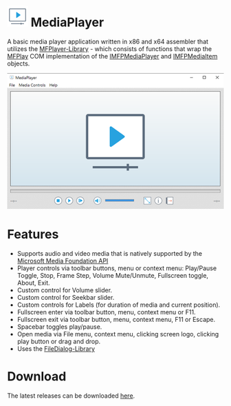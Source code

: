 # ![](./assets/mediaplayerlogo.png) MediaPlayer

A basic media player application written in x86 and x64 assembler that utilizes the [MFPlayer-Library](https://github.com/mrfearless/MFPlayer-Library) - which consists of functions that wrap the [MFPlay](https://learn.microsoft.com/en-us/previous-versions/windows/desktop/api/mfplay/) COM implementation of the [IMFPMediaPlayer](https://learn.microsoft.com/en-us/previous-versions/windows/desktop/api/mfplay/nn-mfplay-imfpmediaplayer) and [IMFPMediaItem](https://learn.microsoft.com/en-us/previous-versions/windows/desktop/api/mfplay/nn-mfplay-imfpmediaitem) objects.

![](./assets/mediaplayer_75.png)

# Features

- Supports audio and video media that is natively supported by the [Microsoft Media Foundation API](https://learn.microsoft.com/en-us/windows/win32/medfound/supported-media-formats-in-media-foundation)
- Player controls via toolbar buttons, menu or context menu: Play/Pause Toggle, Stop, Frame Step, Volume Mute/Unmute, Fullscreen toggle, About, Exit.
- Custom control for Volume slider.
- Custom control for Seekbar slider.
- Custom controls for Labels (for duration of media and current position).
- Fullscreen enter via toolbar button, menu, context menu or F11.
- Fullscreen exit via toolbar button, menu, context menu, F11 or Escape.
- Spacebar toggles play/pause.
- Open media via File menu, context menu, clicking screen logo, clicking play button or drag and drop.
- Uses the [FileDialog-Library](https://github.com/mrfearless/FileDialog-Library)

# Download

The latest releases can be downloaded [here](https://github.com/mrfearless/mediaplayer/releases).
